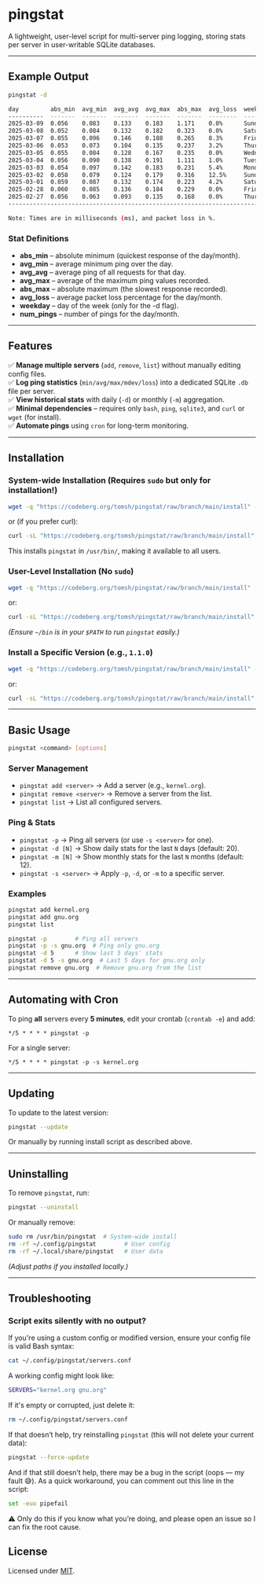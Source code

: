 # pingstat

A lightweight, user-level script for multi-server ping logging, storing stats per server in user-writable SQLite databases.

---

## Example Output

```bash
pingstat -d
```

```bash
day         abs_min  avg_min  avg_avg  avg_max  abs_max  avg_loss  weekday    num_pings
----------  -------  -------  -------  -------  -------  --------  ---------  ---------
2025-03-09  0.056    0.083    0.133    0.183    1.171    0.0%      Sunday     56       
2025-03-08  0.052    0.084    0.132    0.182    0.323    0.0%      Saturday   96       
2025-03-07  0.055    0.096    0.146    0.188    0.265    8.3%      Friday     96       
2025-03-06  0.053    0.073    0.104    0.135    0.237    3.2%      Thursday   94       
2025-03-05  0.055    0.084    0.128    0.167    0.235    0.0%      Wednesday  96       
2025-03-04  0.056    0.090    0.138    0.191    1.111    1.0%      Tuesday    96       
2025-03-03  0.054    0.097    0.142    0.183    0.231    5.4%      Monday     37       
2025-03-02  0.058    0.079    0.124    0.179    0.316    12.5%     Sunday     24       
2025-03-01  0.059    0.087    0.132    0.174    0.223    4.2%      Saturday   24       
2025-02-28  0.060    0.085    0.136    0.184    0.229    0.0%      Friday     28       
2025-02-27  0.056    0.063    0.093    0.135    0.168    0.0%      Thursday   4        
-------------------------------------------------------------------------------------

Note: Times are in milliseconds (ms), and packet loss in %.
```

### **Stat Definitions**

- **abs_min** – absolute minimum (quickest response of the day/month).
- **avg_min** – average minimum ping over the day.
- **avg_avg** – average ping of all requests for that day.
- **avg_max** – average of the maximum ping values recorded.
- **abs_max** – absolute maximum (the slowest response recorded).
- **avg_loss** – average packet loss percentage for the day/month.
- **weekday** – day of the week (only for the -d flag).
- **num_pings** – number of pings for the day/month.

---

## Features

✅ **Manage multiple servers** (`add`, `remove`, `list`) without manually editing config files.  
✅ **Log ping statistics** (`min/avg/max/mdev/loss`) into a dedicated SQLite `.db` file per server.  
✅ **View historical stats** with daily (`-d`) or monthly (`-m`) aggregation.  
✅ **Minimal dependencies** – requires only `bash`, `ping`, `sqlite3`, and `curl` or `wget` (for install).  
✅ **Automate pings** using `cron` for long-term monitoring.  

---

## Installation

### **System-wide Installation** (Requires `sudo` but only for installation!)

```bash
wget -q "https://codeberg.org/tomsh/pingstat/raw/branch/main/install" -O install.sh && sudo bash install.sh && rm install.sh
```
or (if you prefer curl):

```bash
curl -sL "https://codeberg.org/tomsh/pingstat/raw/branch/main/install" -o install.sh && sudo bash install.sh && rm install.sh
```

This installs `pingstat` in `/usr/bin/`, making it available to all users.

### **User-Level Installation** (No `sudo`)

```bash
wget -q "https://codeberg.org/tomsh/pingstat/raw/branch/main/install" -O install.sh && bash install.sh && rm install.sh
```

or:

```bash
curl -sL "https://codeberg.org/tomsh/pingstat/raw/branch/main/install" -o install.sh && bash install.sh && rm install.sh
```
*(Ensure `~/bin` is in your `$PATH` to run `pingstat` easily.)*

### **Install a Specific Version** (e.g., `1.1.0`)

```bash
wget -q "https://codeberg.org/tomsh/pingstat/raw/branch/main/install" -O install.sh && sudo bash install.sh 1.1.0 && rm install.sh
```

or:

```bash
curl -sL "https://codeberg.org/tomsh/pingstat/raw/branch/main/install" -o install.sh && sudo bash install.sh 1.1.0 && rm install.sh
```

---

## Basic Usage

```bash
pingstat <command> [options]
```

### **Server Management**
- `pingstat add <server>` → Add a server (e.g., `kernel.org`).  
- `pingstat remove <server>` → Remove a server from the list.  
- `pingstat list` → List all configured servers.  

### **Ping & Stats**
- `pingstat -p` → Ping all servers (or use `-s <server>` for one).  
- `pingstat -d [N]` → Show daily stats for the last `N` days (default: 20).  
- `pingstat -m [N]` → Show monthly stats for the last `N` months (default: 12).  
- `pingstat -s <server>` → Apply `-p`, `-d`, or `-m` to a specific server.  

### **Examples**
```bash
pingstat add kernel.org
pingstat add gnu.org
pingstat list
```

```bash
pingstat -p        # Ping all servers
pingstat -p -s gnu.org  # Ping only gnu.org
pingstat -d 5      # Show last 5 days' stats
pingstat -d 5 -s gnu.org  # Last 5 days for gnu.org only
pingstat remove gnu.org  # Remove gnu.org from the list
```

---

## Automating with Cron

To ping **all** servers every **5 minutes**, edit your crontab (`crontab -e`) and add:

```cron
*/5 * * * * pingstat -p
```

For a single server:

```cron
*/5 * * * * pingstat -p -s kernel.org
```

---

## Updating

To update to the latest version:

```bash
pingstat --update
```

Or manually by running install script as described above.

---

## Uninstalling

To remove `pingstat`, run:

```bash
pingstat --uninstall
```

Or manually remove:

```bash
sudo rm /usr/bin/pingstat  # System-wide install
rm -rf ~/.config/pingstat        # User config
rm -rf ~/.local/share/pingstat   # User data
```
*(Adjust paths if you installed locally.)*

---
## Troubleshooting

### Script exits silently with no output?

If you're using a custom config or modified version, ensure your config file is valid Bash syntax:

```bash
cat ~/.config/pingstat/servers.conf
```
A working config might look like:
```bash
SERVERS="kernel.org gnu.org"
```
If it's empty or corrupted, just delete it:
```bash
rm ~/.config/pingstat/servers.conf
```
If that doesn’t help, try reinstalling `pingstat` (this will not delete your current data):
```bash
pingstat --force-update
```
And if that still doesn’t help, there may be a bug in the script (oops — my fault 😅).
As a quick workaround, you can comment out this line in the script:
```bash
set -euo pipefail
```
⚠️ Only do this if you know what you’re doing, and please open an issue so I can fix the root cause.

## License

Licensed under [MIT](LICENSE).
